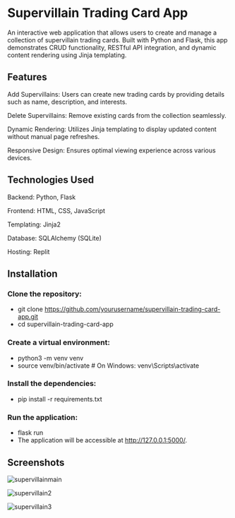 # Supervillain Trading Card App
An interactive web application that allows users to create and manage a collection of supervillain trading cards. Built with Python and Flask, this app demonstrates CRUD functionality, RESTful API integration, and dynamic content rendering using Jinja templating.

## Features
Add Supervillains: Users can create new trading cards by providing details such as name, description, and interests.

Delete Supervillains: Remove existing cards from the collection seamlessly.

Dynamic Rendering: Utilizes Jinja templating to display updated content without manual page refreshes.

Responsive Design: Ensures optimal viewing experience across various devices.

## Technologies Used
Backend: Python, Flask

Frontend: HTML, CSS, JavaScript

Templating: Jinja2

Database: SQLAlchemy (SQLite)

Hosting: Replit

## Installation
### Clone the repository:

- git clone https://github.com/yourusername/supervillain-trading-card-app.git
- cd supervillain-trading-card-app
  
### Create a virtual environment:

- python3 -m venv venv
- source venv/bin/activate  # On Windows: venv\Scripts\activate

### Install the dependencies:

- pip install -r requirements.txt
  
### Run the application:

- flask run
- The application will be accessible at http://127.0.0.1:5000/.

## Screenshots
![supervillainmain](https://github.com/user-attachments/assets/970a6e9f-d123-4bcf-bdd9-bc96c9c0ed2b)

![supervillain2](https://github.com/user-attachments/assets/3fa48533-f491-4d41-8f34-abb9992a7269)

![supervillain3](https://github.com/user-attachments/assets/871a535c-1433-4866-bee3-af191d94fb0b)

